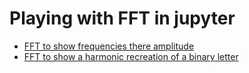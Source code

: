 # Playing with FFT in jupyter

- [FFT to show frequencies there amplitude](./fft.ipynb)
- [FFT to show a harmonic recreation of a binary letter](./J.ipynb)
